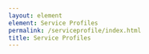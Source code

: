 ```yaml
---
layout: element
element: Service Profiles
permalink: /serviceprofile/index.html
title: Service Profiles
---
```

